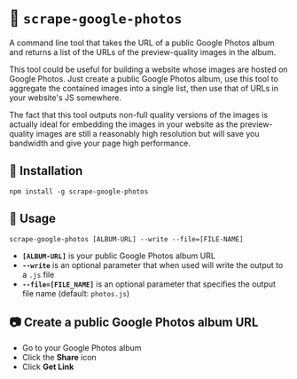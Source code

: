 # 🥢 `scrape-google-photos`

A command line tool that takes the URL of a public Google Photos album and returns a list of the URLs of the preview-quality images in the album.

This tool could be useful for building a website whose images are hosted on Google Photos. Just create a public Google Photos album, use this tool to aggregate the contained images into a single list, then use that of URLs in your website's JS somewhere.

The fact that this tool outputs non-full quality versions of the images is actually ideal for embedding the images in your website as the preview-quality images are still a reasonably high resolution but will save you bandwidth and give your page high performance.

## 🔌 Installation

`npm install -g scrape-google-photos`

## 🔦 Usage

`scrape-google-photos [ALBUM-URL] --write --file=[FILE-NAME]`

* **`[ALBUM-URL]`** is your public Google Photos album URL
* **`--write`** is an optional parameter that when used will write the output to a `.js` file
* **`--file=[FILE_NAME]`** is an optional parameter that specifies the output file name (default: `photos.js`)

## 📷 Create a public Google Photos album URL

* Go to your Google Photos album
* Click the **Share** icon
* Click **Get Link**
